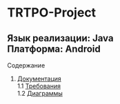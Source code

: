 # TRTPO-Project
Язык реализации: Java  
Платформа: Android
---

Содержание  
1. [Документация](Documents)  
1.1 [Требования](Documents/Requirements/Requirements%20Document.md)  
1.2 [Диаграммы](Documents/System%20project/README.md)  

